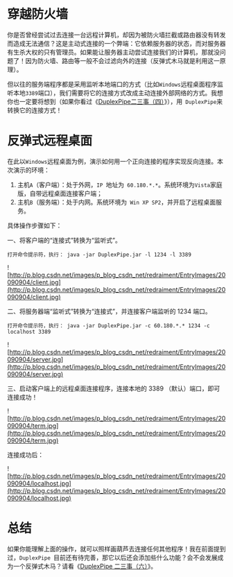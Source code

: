 # 穿越防火墙 #

你是否曾经尝试过去连接一台远程计算机，却因为被防火墙拦截或路由器没有转发而造成无法通信？这是主动式连接的一个弊端：它依赖服务器的状态，而对服务器有生杀大权的只有管理员。如果能让服务器主动尝试连接我们的计算机，那就没问题了！因为防火墙、路由等一般不会过滤向外的连接（反弹式木马就是利用这一原理）。

但以往的服务端程序都是采用监听本地端口的方式（比如` Windows `远程桌面程序监听本地` 3389 `端口），我们需要将它的连接方式改成主动连接外部网络的方式。我想你也一定要将想到（如果你看过《[DuplexPipe二三事（四）](http://blog.csdn.net/redraiment/archive/2009/09/04/4518794.aspx)》），用` DuplexPipe`来转换它的连接方式！

# 反弹式远程桌面 #

在此以` Windows `远程桌面为例，演示如何用一个正向连接的程序实现反向连接。本次演示的环境：

  1. 主机`A`（客户端）：处于外网，`IP `地址为` 60.180.*.*`。系统环境为` Vista `家庭版，自带远程桌面连接客户端；
  1. 主机`B`（服务端）：处于内网。系统环境为` Win XP SP2`，并开启了远程桌面服务。

具体操作步骤如下：

一、将客户端的“连接式”转换为“监听式”。
```
打开命令提示符，执行： java -jar DuplexPipe.jar -l 1234 -l 3389
```
![http://p.blog.csdn.net/images/p_blog_csdn_net/redraiment/EntryImages/20090904/client.jpg](http://p.blog.csdn.net/images/p_blog_csdn_net/redraiment/EntryImages/20090904/client.jpg)

二、将服务器端“监听式”转换为“连接式”，并连接客户端监听的 1234 端口。
```
打开命令提示符，执行： java -jar DuplexPipe.jar -c 60.180.*.* 1234 -c localhost 3389
```
![http://p.blog.csdn.net/images/p_blog_csdn_net/redraiment/EntryImages/20090904/server.jpg](http://p.blog.csdn.net/images/p_blog_csdn_net/redraiment/EntryImages/20090904/server.jpg)

三、启动客户端上的远程桌面连接程序，连接本地的 3389 （默认）端口，即可连接成功！

![http://p.blog.csdn.net/images/p_blog_csdn_net/redraiment/EntryImages/20090904/term.jpg](http://p.blog.csdn.net/images/p_blog_csdn_net/redraiment/EntryImages/20090904/term.jpg)

连接成功后：

![http://p.blog.csdn.net/images/p_blog_csdn_net/redraiment/EntryImages/20090904/localhost.jpg](http://p.blog.csdn.net/images/p_blog_csdn_net/redraiment/EntryImages/20090904/localhost.jpg)

# 总结 #

如果你能理解上面的操作，就可以照样画葫芦去连接任何其他程序！我在前面提到过，`DuplexPipe `目前还有待完善，那它以后还会添加些什么功能？会不会发展成为一个反弹式木马？请看《[DuplexPipe 二三事（六）](http://blog.csdn.net/redraiment/archive/2009/09/05/4522213.aspx)》。